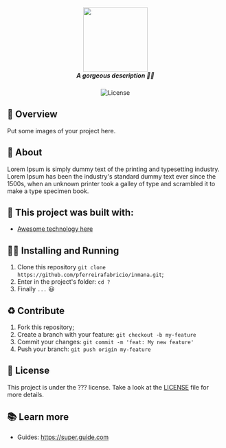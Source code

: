 <h5 align="center">
  <img src="https://ravennaareachamber.com/wp-content/uploads/2017/03/your-company-lsiting.png" width="150px" /><br>
  <b>A gorgeous description</b> ✍🏻
</h5>
<p align="center">
  <img alt="License" src="https://img.shields.io/badge/license-MIT-green">
</p>

## :eyes: Overview
Put some images of your project here.

## :open_book: About 
Lorem Ipsum is simply dummy text of the printing and typesetting industry. Lorem Ipsum has been the industry's standard dummy text ever since the 1500s, when an unknown printer took a galley of type and scrambled it to make a type specimen book.

## :bricks: This project was built with: 
- [Awesome technology here](http://link.here.com)

## :running_man: Installing and Running  
 1. Clone this repository `git clone https://github.com/pferreirafabricio/inmana.git`;
 2. Enter in the project's folder: `cd ?`
 3. Finally `...` 😃
 
## :recycle: Contribute
 1. Fork this repository;
 2. Create a branch with your feature: ```git checkout -b my-feature```
 3. Commit your changes: ```git commit -m 'feat: My new feature'```
 4. Push your branch: ```git push origin my-feature```
 
## :page_with_curl:	License
This project is under the ??? license. Take a look at the [LICENSE](LICENSE.md) file for more details.

## 📚 Learn more

  * Guides: https://super.guide.com
